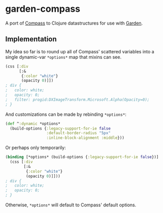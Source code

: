 # garden-compass

A port of [Compass](http://compass-style.org/) to Clojure datastructures for use with [Garden](https://github.com/noprompt/garden).

## Implementation

My idea so far is to round up all of Compass' scattered variables into a single dynamic-var `*options*` map that mixins can see.

``` clojure
(css [:div
      [:&
       {:color "white"}
       (opacity 0)]])
; div {
;   color: white;
;   opacity: 0;
;   filter: progid:DXImageTransform.Microsoft.Alpha(Opacity=0);
; }
```

And customizations can be made by rebinding `*options*`:

``` clojure
(def ^:dynamic *options*
  (build-options {:legacy-support-for-ie false
                  :default-border-radius "5px"
                  :inline-block-alignment :middle}))
```

Or perhaps only temporarily:

``` clojure
(binding [*options* (build-options {:legacy-support-for-ie false})]
  (css [:div
        [:&
         {:color "white"}
         (opacity 0)]]))
; div {
;   color: white;
;   opacity: 0;
; }
```

Otherwise, `*options*` will default to Compass' default options.
